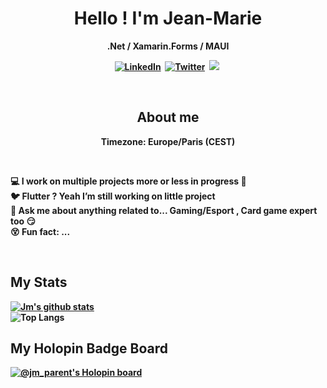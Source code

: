 
<p>
  <h1 align="center"><b>Hello ! I'm Jean-Marie </h1>
  <p align="center"><b>.Net / Xamarin.Forms / MAUI</p>
</p>
<p align="center">
<a href="https://www.linkedin.com/in/jm-parent"><img src="https://img.shields.io/badge/linkedin-%230077B5.svg?&style=for-the-badge&logo=linkedin&logoColor=white" alt="LinkedIn" /></a>&nbsp;
<a href="https://twitter.com/jmparent_dev"><img src="https://img.shields.io/badge/Twitter-1DA1F2?style=for-the-badge&logo=twitter&logoColor=white" alt="Twitter" /></a>&nbsp;
<a href="https://www.jmparent.com/"><img src="https://img.shields.io/badge/MyBlog-0b76b8?style=for-the-badge&logo=Wordpress&logoColor=white alt="My Blog" /></a>&nbsp;
</p>
<br />

<h2 align="center">About me</h2>
<p align="center">
Timezone: Europe/Paris (CEST)
</p>
<br />

💻 I work on multiple projects more or less in progress 👼 <br/>
🐦 Flutter ? Yeah I’m still working on little project <br />
💬 Ask me about anything related to... Gaming/Esport , Card game expert too 😏 <br />
😵 Fun fact: ...   <br />

<br />

## My Stats

[![Jm's github stats](https://github-readme-stats.vercel.app/api?username=jm-parent&show_icons=true&theme=radical)](https://github.com/jm-parent)
  <br>
![Top Langs](https://github-readme-stats.vercel.app/api/top-langs/?username=jm-parent&theme=radical&hide=javascript,HTML,Vim%20%snippet)

## My Holopin Badge Board

[![@jm_parent's Holopin board](https://holopin.io/api/user/board?user=jm_parent)](https://holopin.io/@jm_parent)
